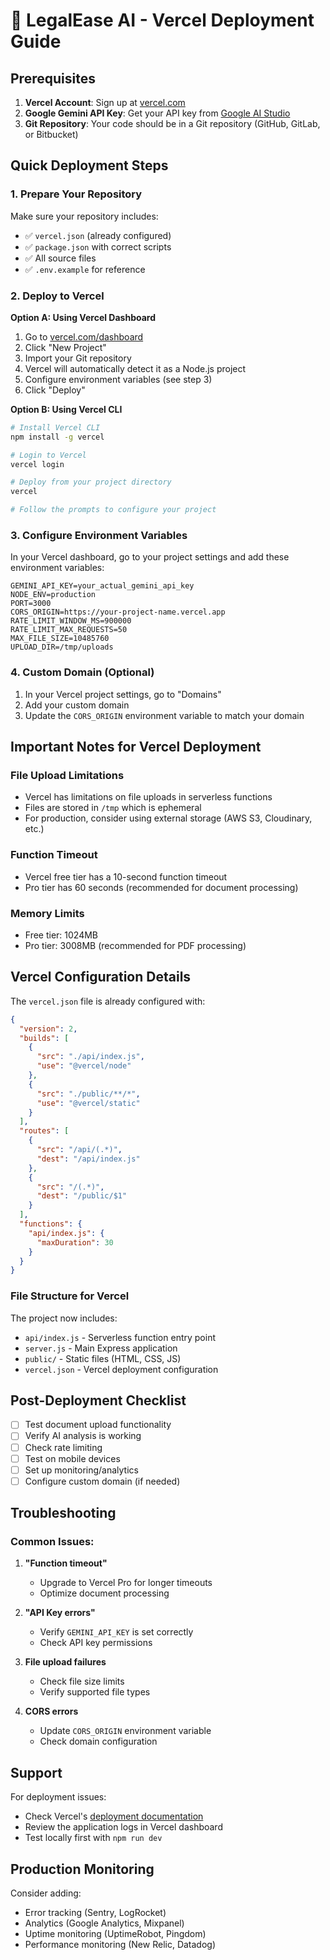 # 🚀 LegalEase AI - Vercel Deployment Guide

## Prerequisites

1. **Vercel Account**: Sign up at [vercel.com](https://vercel.com)
2. **Google Gemini API Key**: Get your API key from [Google AI Studio](https://makersuite.google.com/app/apikey)
3. **Git Repository**: Your code should be in a Git repository (GitHub, GitLab, or Bitbucket)

## Quick Deployment Steps

### 1. Prepare Your Repository

Make sure your repository includes:
- ✅ `vercel.json` (already configured)
- ✅ `package.json` with correct scripts
- ✅ All source files
- ✅ `.env.example` for reference

### 2. Deploy to Vercel

**Option A: Using Vercel Dashboard**
1. Go to [vercel.com/dashboard](https://vercel.com/dashboard)
2. Click "New Project"
3. Import your Git repository
4. Vercel will automatically detect it as a Node.js project
5. Configure environment variables (see step 3)
6. Click "Deploy"

**Option B: Using Vercel CLI**
```bash
# Install Vercel CLI
npm install -g vercel

# Login to Vercel
vercel login

# Deploy from your project directory
vercel

# Follow the prompts to configure your project
```

### 3. Configure Environment Variables

In your Vercel dashboard, go to your project settings and add these environment variables:

```env
GEMINI_API_KEY=your_actual_gemini_api_key
NODE_ENV=production
PORT=3000
CORS_ORIGIN=https://your-project-name.vercel.app
RATE_LIMIT_WINDOW_MS=900000
RATE_LIMIT_MAX_REQUESTS=50
MAX_FILE_SIZE=10485760
UPLOAD_DIR=/tmp/uploads
```

### 4. Custom Domain (Optional)

1. In your Vercel project settings, go to "Domains"
2. Add your custom domain
3. Update the `CORS_ORIGIN` environment variable to match your domain

## Important Notes for Vercel Deployment

### File Upload Limitations
- Vercel has limitations on file uploads in serverless functions
- Files are stored in `/tmp` which is ephemeral
- For production, consider using external storage (AWS S3, Cloudinary, etc.)

### Function Timeout
- Vercel free tier has a 10-second function timeout
- Pro tier has 60 seconds (recommended for document processing)

### Memory Limits
- Free tier: 1024MB
- Pro tier: 3008MB (recommended for PDF processing)

## Vercel Configuration Details

The `vercel.json` file is already configured with:

```json
{
  "version": 2,
  "builds": [
    {
      "src": "./api/index.js",
      "use": "@vercel/node"
    },
    {
      "src": "./public/**/*",
      "use": "@vercel/static"
    }
  ],
  "routes": [
    {
      "src": "/api/(.*)",
      "dest": "/api/index.js"
    },
    {
      "src": "/(.*)",
      "dest": "/public/$1"
    }
  ],
  "functions": {
    "api/index.js": {
      "maxDuration": 30
    }
  }
}
```

### File Structure for Vercel

The project now includes:
- `api/index.js` - Serverless function entry point
- `server.js` - Main Express application
- `public/` - Static files (HTML, CSS, JS)
- `vercel.json` - Vercel deployment configuration

## Post-Deployment Checklist

- [ ] Test document upload functionality
- [ ] Verify AI analysis is working
- [ ] Check rate limiting
- [ ] Test on mobile devices
- [ ] Set up monitoring/analytics
- [ ] Configure custom domain (if needed)

## Troubleshooting

### Common Issues:

1. **"Function timeout"**
   - Upgrade to Vercel Pro for longer timeouts
   - Optimize document processing

2. **"API Key errors"**
   - Verify `GEMINI_API_KEY` is set correctly
   - Check API key permissions

3. **File upload failures**
   - Check file size limits
   - Verify supported file types

4. **CORS errors**
   - Update `CORS_ORIGIN` environment variable
   - Check domain configuration

## Support

For deployment issues:
- Check Vercel's [deployment documentation](https://vercel.com/docs)
- Review the application logs in Vercel dashboard
- Test locally first with `npm run dev`

## Production Monitoring

Consider adding:
- Error tracking (Sentry, LogRocket)
- Analytics (Google Analytics, Mixpanel)
- Uptime monitoring (UptimeRobot, Pingdom)
- Performance monitoring (New Relic, Datadog)